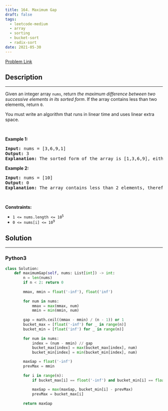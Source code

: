 ```yaml
---
title: 164. Maximum Gap
draft: false
tags: 
  - leetcode-medium
  - array
  - sorting
  - bucket-sort
  - radix-sort
date: 2021-05-30
---
```


[Problem Link](https://leetcode.com/problems/maximum-gap/)

## Description

---
<p>Given an integer array <code>nums</code>, return <em>the maximum difference between two successive elements in its sorted form</em>. If the array contains less than two elements, return <code>0</code>.</p>

<p>You must write an algorithm that runs in linear time and uses linear extra space.</p>

<p>&nbsp;</p>
<p><strong class="example">Example 1:</strong></p>

<pre>
<strong>Input:</strong> nums = [3,6,9,1]
<strong>Output:</strong> 3
<strong>Explanation:</strong> The sorted form of the array is [1,3,6,9], either (3,6) or (6,9) has the maximum difference 3.
</pre>

<p><strong class="example">Example 2:</strong></p>

<pre>
<strong>Input:</strong> nums = [10]
<strong>Output:</strong> 0
<strong>Explanation:</strong> The array contains less than 2 elements, therefore return 0.
</pre>

<p>&nbsp;</p>
<p><strong>Constraints:</strong></p>

<ul>
	<li><code>1 &lt;= nums.length &lt;= 10<sup>5</sup></code></li>
	<li><code>0 &lt;= nums[i] &lt;= 10<sup>9</sup></code></li>
</ul>


## Solution

---
### Python3
``` py title='maximum-gap'
class Solution:
    def maximumGap(self, nums: List[int]) -> int:
        n = len(nums)
        if n < 2: return 0
        
        mmax, mmin = float('-inf'), float('inf')
        
        for num in nums:
            mmax = max(mmax, num)
            mmin = min(mmin, num)
        
        gap = math.ceil((mmax - mmin) / (n - 1)) or 1
        bucket_max = [float('-inf') for _ in range(n)]
        bucket_min = [float('inf') for _ in range(n)]
        
        for num in nums:
            index = (num - mmin) // gap
            bucket_max[index] = max(bucket_max[index], num)
            bucket_min[index] = min(bucket_min[index], num)

        maxGap = float('-inf')
        prevMax = mmin
        
        for i in range(n):
            if bucket_max[i] == float('-inf') and bucket_min[i] == float('inf'): continue
            
            maxGap = max(maxGap, bucket_min[i] - prevMax)
            prevMax = bucket_max[i]
        
        return maxGap
```

